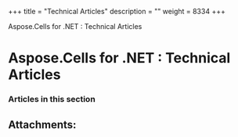 +++
title = "Technical Articles" 
description = "" 
weight = 8334 
+++

Aspose.Cells for .NET : Technical Articles  

# Aspose.Cells for .NET : Technical Articles


### Articles in this section

           

## Attachments:


